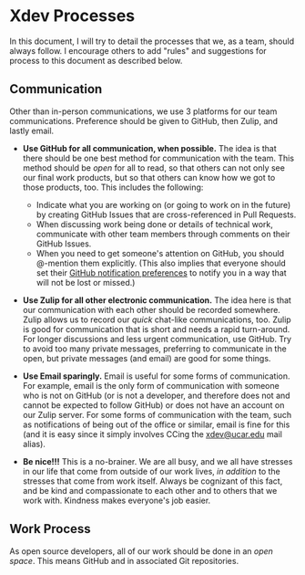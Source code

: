 # Xdev Processes

In this document, I will try to detail the processes that we, as a team,
should always follow.  I encourage others to add "rules" and suggestions
for process to this document as described below.

## Communication

Other than in-person communications, we use 3 platforms for our team
communications.  Preference should be given to GitHub, then Zulip, and
lastly email.

- **Use GitHub for all communication, when possible.**  The idea is that
  there should be one best method for communication with the team.  This
  method should be _open_ for all to read, so that others can not only
  see our final work products, but so that others can know how we got to
  those products, too.  This includes the following:

  - Indicate what you are working on (or going to work on in the future)
    by creating GitHub Issues that are cross-referenced in Pull Requests.
  - When discussing work being done or details of technical work,
    communicate with other team members through comments on their
    GitHub Issues.
  - When you need to get someone's attention on GitHub, you should
    @-mention them explicitly.  (This also implies that everyone should
    set their [GitHub notification preferences](https://help.github.com/en/github/receiving-notifications-about-activity-on-github/choosing-the-delivery-method-for-your-notifications)
    to notify you in a way that will not be lost or missed.)

- **Use Zulip for all other electronic communication.**  The idea here is
  that our communication with each other should be recorded somewhere.
  Zulip allows us to record our _quick_ chat-like communications, too.
  Zulip is good for communication that is short and needs a rapid turn-around.
  For longer discussions and less urgent communication, use GitHub.  Try
  to avoid too many private messages, preferring to communicate in the open,
  but private messages (and email) are good for some things.

- **Use Email sparingly.**  Email is useful for some forms of communication.
  For example, email is the only form of communication with someone who is not
  on GitHub (or is not a developer, and therefore does not and cannot be 
  expected to follow GitHub) or does not have an account on our Zulip server.
  For some forms of communication with the team, such as notifications of
  being out of the office or similar, email is fine for this (and it is
  easy since it simply involves CCing the xdev@ucar.edu mail alias).

- **Be nice!!!**  This is a no-brainer.  We are all busy, and we all have
  stresses in our life that come from outside of our work lives, _in addition_
  to the stresses that come from work itself.  Always be cognizant of this fact,
  and be kind and compassionate to each other and to others that we work with.
  Kindness makes everyone's job easier.

## Work Process

As open source developers, all of our work should be done in an _open space_.
This means GitHub and in associated Git repositories.
   